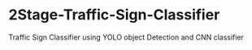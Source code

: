 # 2Stage-Traffic-Sign-Classifier
Traffic Sign Classifier using YOLO object Detection and CNN classifier
